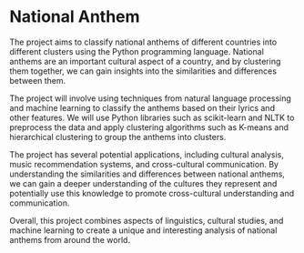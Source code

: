 # National Anthem

The project aims to classify national anthems of different countries into different clusters using the Python programming language. National anthems are an important cultural aspect of a country, and by clustering them together, we can gain insights into the similarities and differences between them.

The project will involve using techniques from natural language processing and machine learning to classify the anthems based on their lyrics and other features. We will use Python libraries such as scikit-learn and NLTK to preprocess the data and apply clustering algorithms such as K-means and hierarchical clustering to group the anthems into clusters.

The project has several potential applications, including cultural analysis, music recommendation systems, and cross-cultural communication. By understanding the similarities and differences between national anthems, we can gain a deeper understanding of the cultures they represent and potentially use this knowledge to promote cross-cultural understanding and communication.

Overall, this project combines aspects of linguistics, cultural studies, and machine learning to create a unique and interesting analysis of national anthems from around the world.
